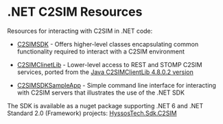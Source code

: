 ﻿# .NET C2SIM Resources

Resources for interacting with C2SIM in .NET code:

* [C2SIMSDK](./C2SIMSDK) - Offers higher-level classes encapsulating common functionality required to interact with a C2SIM environment

* [C2SIMClinetLib](C2SIMClinetLib) - Lower-level access to REST and STOMP C2SIM services, ported from the [Java C2SIMClientLib 4.8.0.2 version](https://github.com/hyssostech/OpenC2SIM.github.io/blob/8c0aa6c87ae00fad8dd463cd5b71ece84c9005d5/Software/Library/Java/C2SIMClientLib)

* [C2SIMSDKSampleApp](C2SIMSDKSampleApp) - Simple command line interface for interacting with C2SIM servers that illustrates the use of the .NET SDK

The SDK is available as a nuget package supporting .NET 6 and .NET Standard 2.0 (Framework) projects: [HyssosTech.Sdk.C2SIM](https://www.nuget.org/packages/HyssosTech.Sdk.C2SIM/)